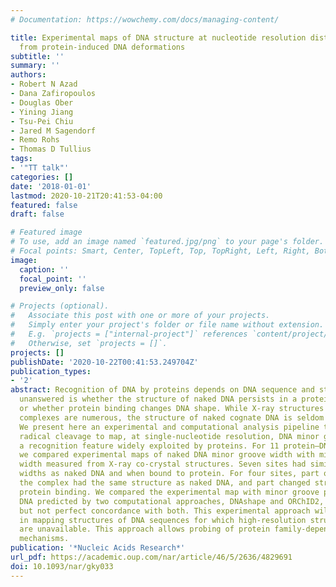 ```yaml
---
# Documentation: https://wowchemy.com/docs/managing-content/

title: Experimental maps of DNA structure at nucleotide resolution distinguish intrinsic
  from protein-induced DNA deformations
subtitle: ''
summary: ''
authors:
- Robert N Azad
- Dana Zafiropoulos
- Douglas Ober
- Yining Jiang
- Tsu-Pei Chiu
- Jared M Sagendorf
- Remo Rohs
- Thomas D Tullius
tags:
- '"TT talk"'
categories: []
date: '2018-01-01'
lastmod: 2020-10-21T20:41:53-04:00
featured: false
draft: false

# Featured image
# To use, add an image named `featured.jpg/png` to your page's folder.
# Focal points: Smart, Center, TopLeft, Top, TopRight, Left, Right, BottomLeft, Bottom, BottomRight.
image:
  caption: ''
  focal_point: ''
  preview_only: false

# Projects (optional).
#   Associate this post with one or more of your projects.
#   Simply enter your project's folder or file name without extension.
#   E.g. `projects = ["internal-project"]` references `content/project/deep-learning/index.md`.
#   Otherwise, set `projects = []`.
projects: []
publishDate: '2020-10-22T00:41:53.249704Z'
publication_types:
- '2'
abstract: Recognition of DNA by proteins depends on DNA sequence and structure. Often
  unanswered is whether the structure of naked DNA persists in a protein–DNA complex,
  or whether protein binding changes DNA shape. While X-ray structures of protein–DNA
  complexes are numerous, the structure of naked cognate DNA is seldom available experimentally.
  We present here an experimental and computational analysis pipeline that uses hydroxyl
  radical cleavage to map, at single-nucleotide resolution, DNA minor groove width,
  a recognition feature widely exploited by proteins. For 11 protein–DNA complexes,
  we compared experimental maps of naked DNA minor groove width with minor groove
  width measured from X-ray co-crystal structures. Seven sites had similar minor groove
  widths as naked DNA and when bound to protein. For four sites, part of the DNA in
  the complex had the same structure as naked DNA, and part changed structure upon
  protein binding. We compared the experimental map with minor groove patterns of
  DNA predicted by two computational approaches, DNAshape and ORChID2, and found good
  but not perfect concordance with both. This experimental approach will be useful
  in mapping structures of DNA sequences for which high-resolution structural data
  are unavailable. This approach allows probing of protein family-dependent readout
  mechanisms.
publication: '*Nucleic Acids Research*'
url_pdf: https://academic.oup.com/nar/article/46/5/2636/4829691
doi: 10.1093/nar/gky033
---
```


